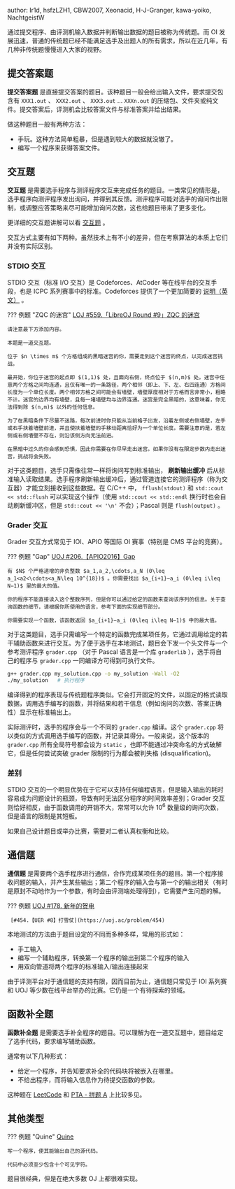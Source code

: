 author: Ir1d, hsfzLZH1, CBW2007, Xeonacid, H-J-Granger, kawa-yoiko, NachtgeistW

通过提交程序、由评测机输入数据并判断输出数据的题目被称为传统题。而 OI 发展迅速，普通的传统题已经不能满足选手及出题人的所有需求，所以在近几年，有几种非传统题慢慢进入大家的视野。

## 提交答案题

 **提交答案题** 是直接提交答案的题目。该种题目一般会给出输入文件，要求提交包含有 `XXX1.out` 、 `XXX2.out` 、 `XXX3.out` … `XXXn.out` 的压缩包、文件夹或纯文件。提交答案后，评测机会比较答案文件与标准答案并给出结果。

做这种题目一般有两种方法：

- 手玩。这种方法简单粗暴，但是遇到较大的数据就没辙了。
- 编写一个程序来获得答案文件。

## 交互题

 **交互题** 是需要选手程序与测评程序交互来完成任务的题目。一类常见的情形是，选手程序向测评程序发出询问，并得到其反馈。测评程序可能对选手的询问作出限制，或调整应答策略来尽可能增加询问次数，这也给题目带来了更多变化。

更详细的交互题讲解可以看 [交互题](./interaction.md) 。

交互方式主要有如下两种。虽然技术上有不小的差异，但在考察算法的本质上它们并没有实际区别。

### STDIO 交互

STDIO 交互（标准 I/O 交互）是 Codeforces、AtCoder 等在线平台的交互手段，也是 ICPC 系列赛事中的标准。Codeforces 提供了一个更加简要的 [说明（英文）](https://codeforces.com/blog/entry/45307) 。

??? 例题 "ZQC 的迷宫"
     [LOJ #559.「LibreOJ Round #9」ZQC 的迷宫](https://loj.ac/problem/559) 
    
    请注意最下方添加内容。
    
    本题是一道交互题。
    
    位于 $n \times m$ 个方格组成的黑暗迷宫的你，需要走到这个迷宫的终点，以完成迷宫挑战。
    
    最开始，你位于迷宫的起点即 $(1,1)$ 处，且面向右侧，终点位于 $(n,m)$ 处。迷宫中任意两个方格之间均连通，且仅有唯一的一条路径，两个相邻（即上、下、左、右四连通）方格间长度为一个单位长度。两个相邻方格之间可能会有墙壁，墙壁厚度相对于方格而言非常小，粗略不计。迷宫的边界均有墙壁，且每一堵墙壁均与边界连通。迷宫是完全黑暗的，这意味着，你无法得到除 $(n,m)$ 以外的任何信息。
    
    为了在黑暗条件下尽量不迷路，每次前进时你只能从当前格子出发，沿着左侧或右侧墙壁，左手或右手扶着墙壁前进，并且使扶着墙壁的手移动距离恰好为一个单位长度。需要注意的是，若左侧或右侧墙壁不存在，则沿该侧方向无法前进。
    
    在黑暗中过久的你会感到恐惧，因此你需要在你尽早走出迷宫。如果你没有在限定步数内走出迷宫，挑战将会失败。

对于这类题目，选手只需像往常一样将询问写到标准输出， **刷新输出缓冲** 后从标准输入读取结果。选手程序刷新输出缓冲后，通过管道连接它的测评程序（称为交互器）才能立刻接收到这些数据。在 C/C++ 中， `fflush(stdout)` 和 `std::cout << std::flush` 可以实现这个操作（使用 `std::cout << std::endl` 换行时也会自动刷新缓冲区，但是 `std::cout << '\n'` 不会）；Pascal 则是 `flush(output)` 。

### Grader 交互

Grader 交互方式常见于 IOI、APIO 等国际 OI 赛事（特别是 CMS 平台的竞赛）。

??? 例题 "Gap"
     [UOJ #206.【APIO2016】Gap](https://uoj.ac/problem/206) 
    
    有 $N$ 个严格递增的非负整数 $a_1,a_2,\cdots,a_N (0\leq a_1<a2<\cdots<a_N\leq 10^{18})$ 。你需要找出 $a_{i+1}−a_i (0\leq i\leq N−1)$ 里的最大的值。
    
    你的程序不能直接读入这个整数序列，但是你可以通过给定的函数来查询该序列的信息。关于查询函数的细节，请根据你所使用的语言，参考下面的实现细节部分。
    
    你需要实现一个函数，该函数返回 $a_{i+1}−a_i (0\leq i\leq N−1)$ 中的最大值。

对于这类题目，选手只需编写一个特定的函数完成某项任务，它通过调用给定的若干辅助函数来进行交互。为了便于选手在本地测试，题目会下发一个头文件与一个参考测评程序 `grader.cpp` （对于 Pascal 语言是一个库 `graderlib` ），选手将自己的程序与 `grader.cpp` 一同编译方可得到可执行文件。

```sh
g++ grader.cpp my_solution.cpp -o my_solution -Wall -O2
./my_solution   # 执行程序
```

编译得到的程序表现与传统题程序类似。它会打开固定的文件，以固定的格式读取数据，调用选手编写的函数，并将结果和若干信息（例如询问的次数、答案正确性）显示在标准输出上。

实际测评时，选手的程序会与一个不同的 `grader.cpp` 编译。这个 `grader.cpp` 将以类似的方式调用选手编写的函数，并记录其得分。一般来说，这个版本的 `grader.cpp` 所有全局符号都会设为 `static` ，也即不能通过冲突命名的方式破解它，但是任何尝试突破 grader 限制的行为都会被判失格 (disqualification)。

### 差别

STDIO 交互的一个明显优势在于它可以支持任何编程语言，但是输入输出的耗时容易成为问题设计的瓶颈，导致有时无法区分程序的时间效率差别；Grader 交互则恰好相反，由于函数调用的开销不大，常常可以允许 $10^6$ 数量级的询问次数，但是语言的限制是其短板。

如果自己设计题目或举办比赛，需要对二者认真权衡和比较。

## 通信题

 **通信题** 是需要两个选手程序进行通信，合作完成某项任务的题目。第一个程序接收问题的输入，并产生某些输出；第二个程序的输入会与第一个的输出相关（有时是原封不动地作为一个参数，有时会由评测端处理得到），它需要产生问题的解。

??? 例题
     [UOJ #178. 新年的贺电](https://uoj.ac/problem/178) 
    
     [#454.【UER #8】打雪仗](https://uoj.ac/problem/454) 

本地测试的方法由于题目设定的不同而多种多样，常用的形式如：

- 手工输入
- 编写一个辅助程序，转换第一个程序的输出到第二个程序的输入
- 用双向管道将两个程序的标准输入/输出连接起来

由于评测平台对于通信题的支持有限，因而目前为止，通信题只常见于 IOI 系列赛和 UOJ 等少数在线平台举办的比赛。它仍是一个有待探索的领域。

## 函数补全题

 **函数补全题** 是需要选手补全程序的题目。可以理解为在一道交互题中，题目给定了选手代码，要求编写辅助函数。

通常有以下几种形式：

- 给定一个程序，并告知要求补全的代码块将被嵌入在哪里。
- 不给出程序，而将输入信息作为待提交函数的参数。

这种题在 [LeetCode](https://leetcode.com/) 和 [PTA - 拼题 A](https://pintia.cn/problem-sets) 上比较多见。

## 其他类型

??? 例题 "Quine"
     [Quine](https://loj.ac/problem/4) 
    
    写一个程序，使其能输出自己的源代码。
    
    代码中必须至少包含十个可见字符。

题目很经典，但是在绝大多数 OJ 上都很难实现。
